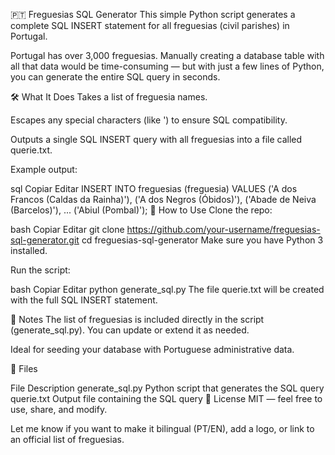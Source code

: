 🇵🇹 Freguesias SQL Generator
This simple Python script generates a complete SQL INSERT statement for all freguesias (civil parishes) in Portugal.

Portugal has over 3,000 freguesias. Manually creating a database table with all that data would be time-consuming — but with just a few lines of Python, you can generate the entire SQL query in seconds.

🛠 What It Does
Takes a list of freguesia names.

Escapes any special characters (like ') to ensure SQL compatibility.

Outputs a single SQL INSERT query with all freguesias into a file called querie.txt.

Example output:

sql
Copiar
Editar
INSERT INTO freguesias (freguesia) VALUES
  ('A dos Francos (Caldas da Rainha)'),
  ('A dos Negros (Óbidos)'),
  ('Abade de Neiva (Barcelos)'),
  ...
  ('Abiul (Pombal)');
🚀 How to Use
Clone the repo:

bash
Copiar
Editar
git clone https://github.com/your-username/freguesias-sql-generator.git
cd freguesias-sql-generator
Make sure you have Python 3 installed.

Run the script:

bash
Copiar
Editar
python generate_sql.py
The file querie.txt will be created with the full SQL INSERT statement.

📝 Notes
The list of freguesias is included directly in the script (generate_sql.py). You can update or extend it as needed.

Ideal for seeding your database with Portuguese administrative data.

📂 Files

File	Description
generate_sql.py	Python script that generates the SQL query
querie.txt	Output file containing the SQL query
📄 License
MIT — feel free to use, share, and modify.

Let me know if you want to make it bilingual (PT/EN), add a logo, or link to an official list of freguesias.
